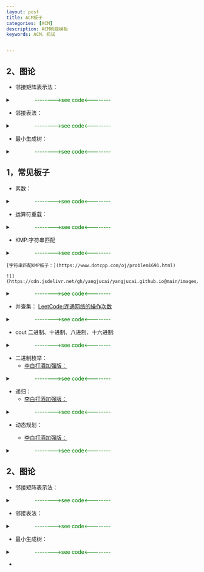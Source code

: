 ```yaml
---
layout: post
title: ACM板子
categories: [ACM]
description: ACM刷题模板
keywords: ACM，机试


---
```


## 2、图论

- 邻接矩阵表示法：

<details><summary><font color='green'> 　　　　 -------->see code<--------</font></summary>
<pre><code>
class MatGraph {
public:
    set V;//顶点表
    int E[maxn][maxn];//边表
    int vn, en;//当前图的顶点数和边数
    MatGraph() {
        for (int i = 0; i < maxn; i++) {
            for (int j = 0; j < maxn; j++)
            {
                E[i][j] = -1;
            }
        }
        vn = en = 0;
    };
    void addV(int newV) {
        if (V.find(newV) == V.end()) {
            V.insert(newV);
            vn++;
        }
    };
    void addE(int begin, int end, int weight) {
        if (E[begin][end] == -1) {
            en++;
        }
        E[begin][end] = E[end][begin] = weight;
    };
};
</code></pre>
</details>


- 邻接表法：

<details><summary><font color='green'> 　　　　 -------->see code<--------</font></summary>
<pre><code>
typedef struct {
    int tovex;//该边指向的顶点的位置
    edgeNode* next;//下一条边的指针
}edgeNode;
//
typedef struct {
    int data;//定点信息
    edgeNode* first;//指向第一条依附于该定点的边的指针
}vexNode,AdjList[maxn];
//
typedef struct {
    AdjList vex; //定点表（链表的头）
    int vexnum, edgenum;//当前图的顶点数和边数
}AdjGraph;
</code></pre>
</details>

- 最小生成树：

<details><summary><font color='green'> 　　　　 -------->see code<--------</font></summary>
<pre><code>
typedef struct {
    int tovex;//该边指向的顶点的位置
    edgeNode* next;//下一条边的指针
}edgeNode;
//
typedef struct {
    int data;//定点信息
    edgeNode* first;//指向第一条依附于该定点的边的指针
}vexNode,AdjList[maxn];
//
typedef struct {
    AdjList vex; //定点表（链表的头）
    int vexnum, edgenum;//当前图的顶点数和边数
}AdjGraph;
</code></pre>
</details>

## 1，常见板子

- 素数：

<details><summary><font color='green'> 　　　　 -------->see code<--------</font></summary>
<pre><code>
bool isPrime(int n)
{
    if (n == 1)
        return false;
    if (n == 2 || n == 3)
        return true;
    if (n % 6 != 1 && n % 6 != 5)
        return false;
    for (int i = 5; i <= sqrt(n); i += 6)
    {
        if (n % i == 0 || n % (i + 2) == 0)
            return false;
    }
    return true;
}
</code></pre>
</details>

- 运算符重载：

<details><summary><font color='green'> 　　　　 -------->see code<--------</font></summary>
<pre><code>
struct Grade{
    string name;
    string id;
    int score;
    bool operator < (const Grade t) const{
        return t.score < score;//降序
    }
};
</code></pre>
</details>


- KMP:字符串匹配

<details><summary><font color='green'> 　　　　 -------->see code<--------</font></summary>
<pre><code>
typedef struct {
    int tovex;//该边指向的顶点的位置
    edgeNode* next;//下一条边的指针
}edgeNode;
//
typedef struct {
    int data;//定点信息
    edgeNode* first;//指向第一条依附于该定点的边的指针
}vexNode,AdjList[maxn];
//
typedef struct {
    AdjList vex; //定点表（链表的头）
    int vexnum, edgenum;//当前图的顶点数和边数
}AdjGraph;
</code></pre>
</details>

    [字符串匹配KMP板子：](https://www.dotcpp.com/oj/problem1691.html)

    ![](https://cdn.jsdelivr.net/gh/yangjucai/yangjucai.github.io@main/images/posts20220916004844.png)

<details><summary><font color='green'>　　　　  -------->see code<--------</font></summary>
<pre><code>
#include <iostream>
#include<string>
using namespace std;
void get_next(string T, int next[]){
    int i=0, j=-1;
    next[0] = -1;
    while(i<T.length()-1){
        if(j==-1 || T[i] == T[j]){
            i++; j++;
            next[i] = j; //当pi = pj, 'p0...pk-1pk' = 'pj-k...pj', next[j+1] = k+1, 即next[j+1] = next[j]+1
        }
        else    
            j = next[j]; //Ti != Tj, j=next[j];
    }
}
int index_KMP(string S, string T, int next[]){
    int i=0, j=0;
    // cout << (-1<int(T.length())) << endl;
    // cout << (-1<t.length())
    while(i<int(S.length()) && j<int(T.length())){
        if(j==-1 || S[i]==T[j]){
            i++; j++; //继续比较后面的字符
        }
        else{
            j = next[j]; //模式串向右移动
        }
    }
    if(j>=T.length())
        return i-T.length();//匹配成功
    else
        return 0; //匹配失败
}
int main()
{   
    int next[100];
    string s = "babaabcaba", t = "abaabcaba";   
    get_next(t, next);
    cout << index_KMP(s,t,next);
    return 0;
}
</code></pre>
</details>

- 并查集：
    [LeetCode:连通网络的操作次数](https://leetcode.cn/problems/number-of-operations-to-make-network-connected/)

<details><summary><font color='green'>　　　　  -------->see code<--------</font></summary>
<pre><code>
class Solution {
public:
    vector<int> parent;
    int count;
    void init(int n) {
        parent.resize(n + 1);
        count = n;
        for (int i = 0; i < n; i++) {
            parent[i] = i;
        }
    };
    //查找根节点
    int find(int x) {
        while (x != parent[x]) {
            //路径压缩：隔代压缩
            parent[x] = parent[parent[x]];
            x = parent[x];
        }
        return x;
    };
    //合并
    void merge(int x, int y) {
        int rootx = find(x);
        int rooty = find(y);
        if (rootx == rooty)
            return;
        parent[rootx] = rooty;
        count--;
    };
    int makeConnected(int n, vector<vector<int>>& connections) {
        Solution u = Solution();
        u.init(n);
        for (auto i : connections) {
            u.merge(i[0], i[1]);
        }
        if (connections.size() < n - 1)
            return -1;
        else {
            return  u.count - 1;
        }
    }
};
</code></pre>
</details>    

- cout 二进制、十进制、八进制、十六进制:

<details><summary><font color='green'>　　　　  -------->see code<--------</font></summary>
<pre><code>
#include<iostream>
#include<bitset>
using namespace std;
int main(){
    //bi -> dec
    bitset<14> biNum("101001101101111");
    cout << biNum.to_ullong() << endl;
    //dec -> bi
    cout << bitset<14>(i) << endl;
    //dec -> hex
    cout << hex << a << endl;
    //dec -> oct
    cout << oct << a << endl;
    return 0;
}
</code></pre>
</details>

- 二进制枚举：
    - [李白打酒加强版：](https://www.dotcpp.com/oj/problem2662.html)

<details><summary><font color='green'>　　　　  -------->see code<--------</font></summary>
<pre><code>
//二进制枚举：超时
#include <iostream>
using namespace std;
int main()
{
    int n,m;
    cin >> n >> m;
    int ans = 0;
    for(int i=0; i<(1<<(n+m-1)); i++){//最后遇到花是确定的，前n+m-1个不确定
        int tot_store = 0;
        int tot_flower = 0;
        int wine = 2;
        for(int j=0; j<(n+m-1); j++){
            if(i&(1 << j)){// i的第j位为1，设为遇到的是花
                tot_flower++;
                wine--;
            }
            else{
                tot_store++;
                wine *= 2;
            }
        }
        if(tot_flower==m-1 && tot_store==n && wine==1)
            ans++;
    }
    cout << ans % 1000000007 << endl;
    return 0;
}
</code></pre>
</details>

- 递归：
    - [李白打酒加强版：](https://www.dotcpp.com/oj/problem2662.html)

<details><summary><font color='green'> 　　　　 -------->see code<--------</font></summary>
<pre><code>
//递归：超时
#include <iostream>
using namespace std;
int n,m;
int ans = 0;
int cnt=0;
void solution(int flower, int store, int wine){
    if(flower+store >= n+m)
        return;
    if(flower==m-1 && store==n && wine==1){
        ans++;
        return;
    }
    // cout << cnt++ << endl;
    // if(cnt == (1<<13))
    //     cout << "here";
    solution(flower+1, store, wine-1);
    solution(flower, store+1, wine*2);   
}
int main()
{
    cin >> n >> m;
    solution(0,0,2);
    cout << ans % 1000000007 << endl;
    return 0;
}
</code></pre>
</details>


- 动态规划：

    - [李白打酒加强版：](https://www.dotcpp.com/oj/problem2662.html)

<details><summary><font color='green'> 　　　　 -------->see code<--------</font></summary>
<pre><code>
//DP动态规划
#include <iostream>
using namespace std;
typedef long long ll;
ll n,m;
ll dp[202][101][101];//dp[i][j][k]: 第i个位置，遇到j个花， 还剩k斗酒 的策略数
ll mod = 1e9+7;
int main()
{
    cin >> n >> m;
    dp[0][0][2] = 1;
    for(int i=1; i<n+m; i++){
        for(int j=0; j<m; j++){
            for(int k=0; k<=m; k++){
                if(!(k&1)){//k为偶数
                    dp[i][j][k] = (dp[i][j][k] + dp[i-1][j][k>>1]) % mod;
                }
                if(j>=1){
                    dp[i][j][k] = (dp[i][j][k] + dp[i-1][j-1][k+1]) % mod;
                }
            }
        }
    }
    cout << dp[n+m-1][m-1][1] << endl;
    return 0;
}
</code></pre>
</details>



## 2、图论

- 邻接矩阵表示法：

<details><summary><font color='green'>      　　　　     -------->see code<--------</font></summary>
<pre><code>
class MatGraph {
public:
    set<int> V;//顶点表
    int E[maxn][maxn];//边表
    int vn, en;//当前图的顶点数和边数
    MatGraph() {
        for (int i = 0; i < maxn; i++) {
            for (int j = 0; j < maxn; j++)
            {
                E[i][j] = -1;
            }
        }
        vn = en = 0;
    };
    void addV(int newV) {
        if (V.find(newV) == V.end()) {
            V.insert(newV);
            vn++;
        }
    };
    void addE(int begin, int end, int weight) {
        if (E[begin][end] == -1) {
            en++;
        }
        E[begin][end] = E[end][begin] = weight;
    };
};
</code></pre>
</details>


- 邻接表法：

<details><summary><font color='green'> 　　　　 -------->see code<--------</font></summary>
<pre><code>
typedef struct {
    int tovex;//该边指向的顶点的位置
    edgeNode* next;//下一条边的指针
}edgeNode;
//
typedef struct {
    int data;//定点信息
    edgeNode* first;//指向第一条依附于该定点的边的指针
}vexNode,AdjList[maxn];
//
typedef struct {
    AdjList vex; //定点表（链表的头）
    int vexnum, edgenum;//当前图的顶点数和边数
}AdjGraph;
</code></pre>
</details>

- 最小生成树：

<details><summary><font color='green'> 　　　　 -------->see code<--------</font></summary>
<pre><code>
#include<iostream>
#include<vector>
#include<set>
using namespace std;
const int maxn = 100;
class MatGraph {
public:
    set<int> V;//顶点表
    int E[maxn][maxn];//边表
    int vn, en;//当前图的顶点数和边数
    MatGraph() {
        for (int i = 0; i < maxn; i++) {
            for (int j = 0; j < maxn; j++)
            {
                E[i][j] = -1;
            }
        }
        vn = en = 0;
    };
    void addV(int newV) {
        if (V.find(newV) == V.end()) {
            V.insert(newV);
            vn++;
        }
    };
    void addE(int begin, int end, int weight) {
        if (E[begin][end] == -1) {
            en++;
        }
        E[begin][end] = E[end][begin] = weight;
    };
};
const int max_weight = 0x3f3f3f;
void Prim(MatGraph G, MatGraph &T, int V) {//G为图，T为要返回的最小生成树，初始化为空, V为任取一个顶点
    T.addV(V);
    int vn = G.vn;
    while(T.vn != vn){//树中不含全部顶点
        int start = 0, end = 0, weight=max_weight;//权值最小的边
        for (auto v_st : T.V) {
            for (auto v_ed : G.V) {
                if (T.V.find(v_ed) == T.V.end() && G.E[v_st][v_ed]!= -1 && G.E[v_st][v_ed] < weight) {
                    start = v_st, end = v_ed, weight = G.E[v_st][v_ed];
                }
            }
        }
        T.addE(start, end, weight);
        T.addV(end);
    }
}
struct E{
    int start, end, weight;
};
int main()
{
    MatGraph G;
    for (int i = 1; i < 7; i++)
    {
        G.addV(i);
    }
    E e[10] = { {1,2,6},{1,4,5},{1,3,1},{2,3,5},{3,4,5},{2,5,3},{3,5,6},{3,6,4},{4,6,2},{5,6,6} };
    for (int i = 0; i < 10; i++)
    {
        G.addE(e[i].start, e[i].end, e[i].weight);
    }
    MatGraph T;
    Prim(G, T, 1);
    for (size_t i = 1; i <= T.vn; i++)
    {
        for (size_t j = 1; j <= T.vn; j++)
        {
            if (T.E[i][j] != -1)
                cout << i << " " << j << " " << T.E[i][j] << endl;
        }
    }
    return 0;
}
</code></pre>
</details>


- 


